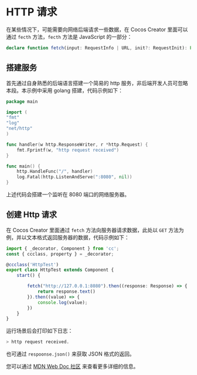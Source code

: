 # HTTP 请求

在某些情况下，可能需要向网络后端请求一些数据，在 Cocos Creator 里面可以通过 `fecth` 方法，`fecth` 方法是 JavaScript 的一部分：

```ts
declare function fetch(input: RequestInfo | URL, init?: RequestInit): Promise<Response>;
```

## 搭建服务

首先通过自身熟悉的后端语言搭建一个简易的 http 服务，非后端开发人员可忽略本段。本示例中采用 golang 搭建，代码示例如下：

```go
package main

import (
"fmt"
"log"
"net/http"
)

func handler(w http.ResponseWriter, r *http.Request) {
    fmt.Fprintf(w, "http request received")
}

func main() {
    http.HandleFunc("/", handler)
    log.Fatal(http.ListenAndServe(":8080", nil))
}
```

上述代码会搭建一个监听在 8080 端口的网络服务器。

## 创建 Http 请求

在 Cocos Creator 里面通过 `fetch` 方法向服务器请求数据，此处以 `GET` 方法为例，并以文本格式返回服务器的数据，代码示例如下：

```ts
import { _decorator, Component } from 'cc';
const { ccclass, property } = _decorator;

@ccclass('HttpTest')
export class HttpTest extends Component {
    start() {

        fetch("http://127.0.0.1:8080").then((response: Response) => {
            return response.text()
        }).then((value) => {
            console.log(value);
        })
    }
}
```

运行场景后会打印如下日志：

```bash
> http request received.
```

也可通过 `respoonse.json()` 来获取 JSON 格式的返回。

您可以通过 [MDN Web Doc 社区](https://developer.mozilla.org/zh-CN/docs/Web/API/Fetch_API/Using_Fetch) 来查看更多详细的信息。
